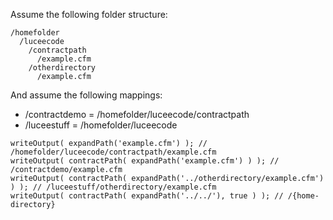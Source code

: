 Assume the following folder structure:

```
/homefolder
  /luceecode
    /contractpath
      /example.cfm
    /otherdirectory
      /example.cfm
```

And assume the following mappings:

  * /contractdemo = /homefolder/luceecode/contractpath
  * /luceestuff = /homefolder/luceecode

```luceescript
writeOutput( expandPath('example.cfm') ); // /homefolder/luceecode/contractpath/example.cfm
writeOutput( contractPath( expandPath('example.cfm') ) ); // /contractdemo/example.cfm
writeOutput( contractPath( expandPath('../otherdirectory/example.cfm') ) ); // /luceestuff/otherdirectory/example.cfm
writeOutput( contractPath( expandPath('../../'), true ) ); // /{home-directory}
```
